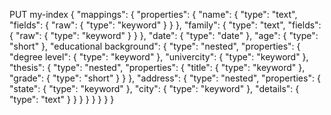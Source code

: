 PUT my-index
{
    "mappings":
    {
        "properties":
        {
            "name":
            {
                "type": "text",
                "fields": {
                    "raw": {
                        "type": "keyword"
                    }
                }
            },
            "family":
            {
                "type": "text",
                "fields": {
                    "raw": {
                        "type": "keyword"
                    }
                }
            },
            "date":
            {
                "type": "date"
            },
            "age":
            {
                "type": "short"
            },
            "educational background":
            {
                "type": "nested",
                "properties":
                {
                    "degree level":
                    {
                        "type": "keyword"
                    },
                    "univercity":
                    {
                        "type": "keyword"
                    },
                    "thesis":
                    {
                        "type": "nested",
                        "properties":
                        {
                            "title":
                            {
                                "type": "keyword"
                            },
                            "grade":
                            {
                                "type": "short"
                            }
                        }
                    },
                    "address":
                    {
                        "type": "nested",
                        "properties":
                        {
                            "state":
                            {
                                "type": "keyword"
                            },
                            "city":
                            {
                                "type": "keyword"
                            },
                            "details":
                            {
                                "type": "text"
                            }
                        }
                    }
                }
            }
        }
    }
}
